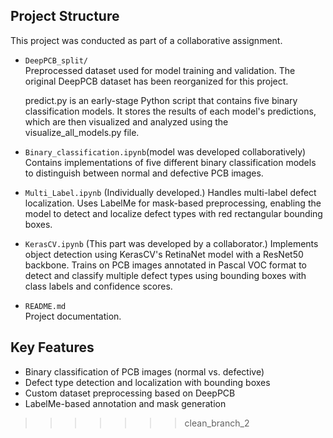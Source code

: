 
## Project Structure
   This project was conducted as part of a collaborative assignment.

- `DeepPCB_split/`  
  Preprocessed dataset used for model training and validation. The original DeepPCB dataset has been reorganized for this project.
  
  predict.py is an early-stage Python script that contains five binary classification models. It stores the results of each model's predictions, which are then visualized and analyzed using the visualize_all_models.py file.

- `Binary_classification.ipynb`(model was developed collaboratively)  
  Contains implementations of five different binary classification models to distinguish between normal and defective PCB images.

- `Multi_Label.ipynb` (Individually developed.) 
  Handles multi-label defect localization. Uses LabelMe for mask-based preprocessing, enabling the model to detect and localize defect types with red rectangular bounding boxes.

- `KerasCV.ipynb` (This part was developed by a collaborator.) 
  Implements object detection using KerasCV's RetinaNet model with a ResNet50 backbone. Trains on PCB images annotated in Pascal VOC format to detect and classify multiple defect types using bounding boxes with class labels and confidence scores.

- `README.md`  
  Project documentation.

## Key Features

- Binary classification of PCB images (normal vs. defective)
- Defect type detection and localization with bounding boxes
- Custom dataset preprocessing based on DeepPCB
- LabelMe-based annotation and mask generation
>>>>>>> clean_branch_2
